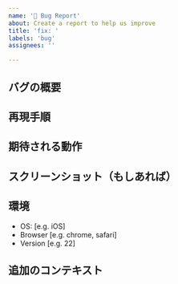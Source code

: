 ```yaml
---
name: '🐛 Bug Report'
about: Create a report to help us improve
title: 'fix: '
labels: 'bug'
assignees: ''

---
```


## バグの概要

<!-- 発見したバグについて、明確かつ簡潔に説明してください -->

## 再現手順

<!-- バグを再現させるための具体的な手順を記載してください -->
<!-- 例: -->
<!-- 1. Go to '...' -->
<!-- 2. Click on '....' -->
<!-- 3. Scroll down to '....' -->
<!-- 4. See error -->

## 期待される動作

<!-- 本来であれば、どのような動作を期待していたかを明確かつ簡潔に説明してください -->

## スクリーンショット（もしあれば）

<!-- 問題を説明するのに役立つスクリーンショットがあれば、ここに追加してください -->

## 環境

 - OS: [e.g. iOS]
 - Browser [e.g. chrome, safari]
 - Version [e.g. 22]

## 追加のコンテキスト

<!-- 問題に関するその他のコンテキストをここに追加してください -->
